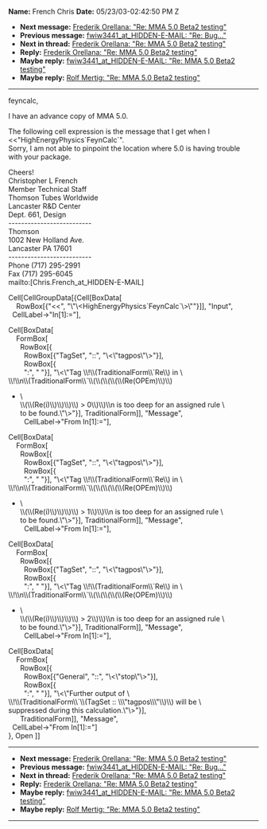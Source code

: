 **Name:** French Chris
**Date:** 05/23/03-02:42:50 PM Z

  - **Next message:** [Frederik Orellana: "Re: MMA 5.0 Beta2
    testing"](0149.html)
  - **Previous message:** [fwiw3441_at_HIDDEN-E-MAIL: "Re:
    Bug..."](0147.html)
  - **Next in thread:** [Frederik Orellana: "Re: MMA 5.0 Beta2
    testing"](0149.html)
  - **Reply:** [Frederik Orellana: "Re: MMA 5.0 Beta2
    testing"](0149.html)
  - **Maybe reply:** [fwiw3441_at_HIDDEN-E-MAIL: "Re: MMA 5.0 Beta2
    testing"](0155.html)
  - **Maybe reply:** [Rolf Mertig: "Re: MMA 5.0 Beta2
    testing"](0170.html)

-----

feyncalc,  

I have an advance copy of MMA 5.0.  

The following cell expression is the message that I get when I  
\<\<"HighEnergyPhysics\`FeynCalc\`".  
Sorry, I am not able to pinpoint the location where 5.0 is having
trouble  
with your package.  

Cheers\!  
Christopher L French  
Member Technical Staff  
Thomson Tubes Worldwide  
Lancaster R\&D Center  
Dept. 661, Design  
\--------------------------  
Thomson  
1002 New Holland Ave.  
Lancaster PA 17601  
\--------------------------  
Phone (717) 295-2991  
Fax (717) 295-6045  
mailto:[Chris.French_at_HIDDEN-E-MAIL]  

Cell[CellGroupData[{Cell[BoxData[  
    RowBox[{"\<\<",
"\\"\\\<HighEnergyPhysics\`FeynCalc\`\\\>\\""}]], "Input",  
  CellLabel-\>"In[1]:="],  

Cell[BoxData[  
    FormBox[  
      RowBox[{  
        RowBox[{"TagSet", "::", "\\\<\\"tagpos\\"\\\>"}],  
        RowBox[{  
        ":", " "}], "\\\<\\"Tag
\\\\\!\\\\(TraditionalForm\\\\\`Re\\\\) in \\  
\\\\\!\\\\n\\\\(TraditionalForm\\\\\`\\\\(\\\\(\\\\(\\\\(\\\\(Re(OPEm)\\\\)\\\\)
- \\  
\\\\(\\\\(Re(i)\\\\)\\\\)\\\\)\\\\) \> 0\\\\)\\\\)\\\\n is too deep for
an assigned rule \\  
to be found.\\"\\\>"}], TraditionalForm]], "Message",  
  CellLabel-\>"From In[1]:="],  

Cell[BoxData[  
    FormBox[  
      RowBox[{  
        RowBox[{"TagSet", "::", "\\\<\\"tagpos\\"\\\>"}],  
        RowBox[{  
        ":", " "}], "\\\<\\"Tag
\\\\\!\\\\(TraditionalForm\\\\\`Re\\\\) in \\  
\\\\\!\\\\n\\\\(TraditionalForm\\\\\`\\\\(\\\\(\\\\(\\\\(\\\\(Re(OPEm)\\\\)\\\\)
- \\  
\\\\(\\\\(Re(i)\\\\)\\\\)\\\\)\\\\) \> 1\\\\)\\\\)\\\\n is too deep for
an assigned rule \\  
to be found.\\"\\\>"}], TraditionalForm]], "Message",  
  CellLabel-\>"From In[1]:="],  

Cell[BoxData[  
    FormBox[  
      RowBox[{  
        RowBox[{"TagSet", "::", "\\\<\\"tagpos\\"\\\>"}],  
        RowBox[{  
        ":", " "}], "\\\<\\"Tag
\\\\\!\\\\(TraditionalForm\\\\\`Re\\\\) in \\  
\\\\\!\\\\n\\\\(TraditionalForm\\\\\`\\\\(\\\\(\\\\(\\\\(\\\\(Re(OPEm)\\\\)\\\\)
- \\  
\\\\(\\\\(Re(i)\\\\)\\\\)\\\\)\\\\) \> 2\\\\)\\\\)\\\\n is too deep for
an assigned rule \\  
to be found.\\"\\\>"}], TraditionalForm]], "Message",  
  CellLabel-\>"From In[1]:="],  

Cell[BoxData[  
    FormBox[  
      RowBox[{  
        RowBox[{"General", "::", "\\\<\\"stop\\"\\\>"}],  
        RowBox[{  
        ":", " "}], "\\\<\\"Further output of \\  
\\\\\!\\\\(TraditionalForm\\\\\`\\\\(TagSet ::
\\\\\\"tagpos\\\\\\"\\\\)\\\\) will be \\  
suppressed during this calculation.\\"\\\>"}],  
      TraditionalForm]], "Message",  
  CellLabel-\>"From In[1]:="]  
}, Open ]]  

-----

  - **Next message:** [Frederik Orellana: "Re: MMA 5.0 Beta2
    testing"](0149.html)
  - **Previous message:** [fwiw3441_at_HIDDEN-E-MAIL: "Re:
    Bug..."](0147.html)
  - **Next in thread:** [Frederik Orellana: "Re: MMA 5.0 Beta2
    testing"](0149.html)
  - **Reply:** [Frederik Orellana: "Re: MMA 5.0 Beta2
    testing"](0149.html)
  - **Maybe reply:** [fwiw3441_at_HIDDEN-E-MAIL: "Re: MMA 5.0 Beta2
    testing"](0155.html)
  - **Maybe reply:** [Rolf Mertig: "Re: MMA 5.0 Beta2
    testing"](0170.html)

-----

